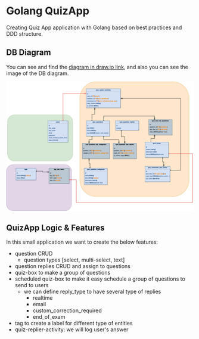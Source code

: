 # Golang QuizApp

Creating Quiz App application with Golang based on best practices and DDD structure.

## DB Diagram
You can see and find the [diagram in draw.io link](https://drive.google.com/file/d/1MqIh5MLh9cfK_rP3R-UUkcCde3Njt3ZK/view?usp=sharing), and also you can see the image of the DB diagram.

<p style="width: 30em;text-align:left;">

![image](https://github.com/Mekaeil/QuizApp/blob/master/public/images/QuizApp_diagram.png)

</p>

## QuizApp Logic & Features

In this small application we want to create the below features:

- question CRUD
    - question types [select, multi-select, text]
- question replies CRUD and assign to questions
- quiz-box to make a group of questions
- scheduled quiz-box to make it easy schedule a group of questions to send to users
    - we can define reply_type to have several type of replies
        - realtime
        - email
        - custom_correction_required
        - end_of_exam
- tag to create a label for different type of entities
- quiz-replier-activity: we will log user's answer 